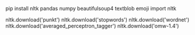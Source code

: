 pip install nltk pandas numpy beautifulsoup4 textblob emoji
import nltk

nltk.download('punkt')
nltk.download('stopwords')
nltk.download('wordnet')
nltk.download('averaged_perceptron_tagger')
nltk.download('omw-1.4')
